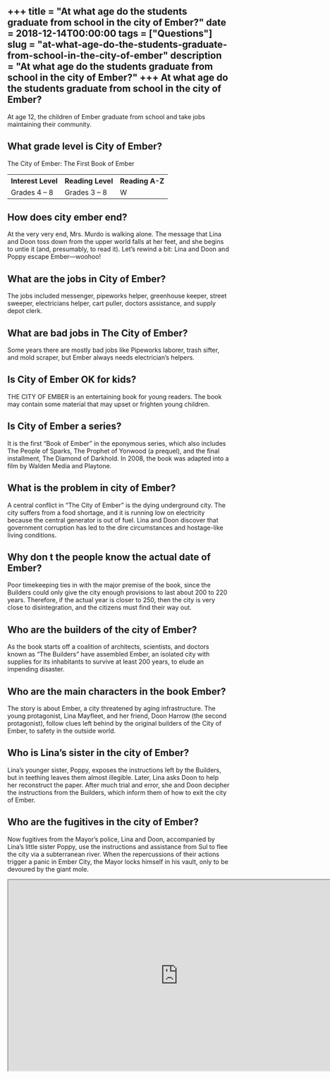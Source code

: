 +++
title = "At what age do the students graduate from school in the city of Ember?"
date = 2018-12-14T00:00:00
tags = ["Questions"]
slug = "at-what-age-do-the-students-graduate-from-school-in-the-city-of-ember"
description = "At what age do the students graduate from school in the city of Ember?"
+++
At what age do the students graduate from school in the city of Ember?
----------------------------------------------------------------------

At age 12, the children of Ember graduate from school and take jobs maintaining their community.

What grade level is City of Ember?
----------------------------------

The City of Ember: The First Book of Ember

<table><tr><th>Interest Level</th><th>Reading Level</th><th>Reading A-Z</th></tr><tr><td>Grades 4 – 8</td><td>Grades 3 – 8</td><td>W</td></tr></table>

How does city ember end?
------------------------

At the very very end, Mrs. Murdo is walking alone. The message that Lina and Doon toss down from the upper world falls at her feet, and she begins to untie it (and, presumably, to read it). Let’s rewind a bit: Lina and Doon and Poppy escape Ember—woohoo!

What are the jobs in City of Ember?
-----------------------------------

The jobs included messenger, pipeworks helper, greenhouse keeper, street sweeper, electricians helper, cart puller, doctors assistance, and supply depot clerk.

What are bad jobs in The City of Ember?
---------------------------------------

Some years there are mostly bad jobs like Pipeworks laborer, trash sifter, and mold scraper, but Ember always needs electrician’s helpers.

Is City of Ember OK for kids?
-----------------------------

THE CITY OF EMBER is an entertaining book for young readers. The book may contain some material that may upset or frighten young children.

Is City of Ember a series?
--------------------------

It is the first “Book of Ember” in the eponymous series, which also includes The People of Sparks, The Prophet of Yonwood (a prequel), and the final installment, The Diamond of Darkhold. In 2008, the book was adapted into a film by Walden Media and Playtone.

What is the problem in city of Ember?
-------------------------------------

A central conflict in “The City of Ember” is the dying underground city. The city suffers from a food shortage, and it is running low on electricity because the central generator is out of fuel. Lina and Doon discover that government corruption has led to the dire circumstances and hostage-like living conditions.

Why don t the people know the actual date of Ember?
---------------------------------------------------

Poor timekeeping ties in with the major premise of the book, since the Builders could only give the city enough provisions to last about 200 to 220 years. Therefore, if the actual year is closer to 250, then the city is very close to disintegration, and the citizens must find their way out.

Who are the builders of the city of Ember?
------------------------------------------

As the book starts off a coalition of architects, scientists, and doctors known as “The Builders” have assembled Ember, an isolated city with supplies for its inhabitants to survive at least 200 years, to elude an impending disaster.

Who are the main characters in the book Ember?
----------------------------------------------

The story is about Ember, a city threatened by aging infrastructure. The young protagonist, Lina Mayfleet, and her friend, Doon Harrow (the second protagonist), follow clues left behind by the original builders of the City of Ember, to safety in the outside world.

Who is Lina’s sister in the city of Ember?
------------------------------------------

Lina’s younger sister, Poppy, exposes the instructions left by the Builders, but in teething leaves them almost illegible. Later, Lina asks Doon to help her reconstruct the paper. After much trial and error, she and Doon decipher the instructions from the Builders, which inform them of how to exit the city of Ember.

Who are the fugitives in the city of Ember?
-------------------------------------------

Now fugitives from the Mayor’s police, Lina and Doon, accompanied by Lina’s little sister Poppy, use the instructions and assistance from Sul to flee the city via a subterranean river. When the repercussions of their actions trigger a panic in Ember City, the Mayor locks himself in his vault, only to be devoured by the giant mole.

<iframe allow="accelerometer; autoplay; clipboard-write; encrypted-media; gyroscope; picture-in-picture" allowfullscreen="" class="__youtube_prefs__  epyt-is-override  no-lazyload" data-no-lazy="1" data-origheight="433" data-origwidth="770" data-skipgform_ajax_framebjll="" height="433" id="_ytid_66754" loading="lazy" src="https://www.youtube.com/embed/W4VAKZNGHoQ?enablejsapi=1&autoplay=0&cc_load_policy=0&cc_lang_pref=&iv_load_policy=1&loop=0&modestbranding=0&rel=1&fs=1&playsinline=0&autohide=2&theme=dark&color=red&controls=1&" title="YouTube player" width="770"></iframe>